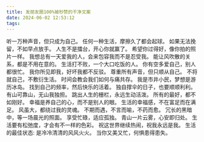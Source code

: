 ```yaml
---
title: 发朋友圈100%被秒赞的干净文案
date: 2024-06-02 12:53:12
tags:
---
```


听一万种声音，但只成为自己。
任何一种生活，摩擦久了都会起球。
如果无法挽留，不如早点放手。
人生不是擂台，开心你就赢了。
希望你过得好，像你拍的照片一样。
我想总有一天爱我的人，会来包容我而不是忍受我。
能让风吹散的关系，都是不用在意的。
生活打不败，一个大口吃饭的人。
你有空多爱自己，别人都很忙。
我你所见即我，好坏我都不反驳。
尊重所有声音，但只顺从自己。
不将就自己，不敷衍生活。
时间会教会我们如何与痛共存。
我是市井小民，梦想是游历冰岛。
找到自己的频率，然后快乐的活着。
独自撑伞的日子，也要顺顺利利。
有山可靠山，无山我独担。
跳出人生的栅栏，永远生动活泼。
所有的最好，都不如刚好。
幸福是养自己的心，而不是别人的眼。
生活的幸福感，不在富足而在满足。
风虽大，都绕过我的灵魂。
不期而遇，不言而喻，不药而愈。
冗长的黑暗中，等一场晨光的照面。
享受忙碌，适应孤独。
青山一片云雾，心安即归处。
生活要有松弛度，才会有不一样的色彩。
祝这世界继续热闹，祝我永远是我。
生活的最佳状态: 是冷冷清清的风风火火。
当你又美又忙，何惧患得患失。